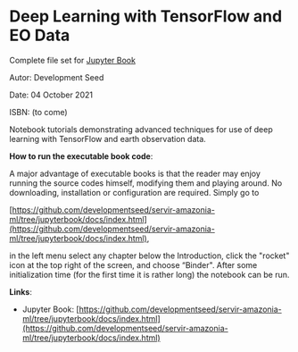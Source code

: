 # Deep Learning with TensorFlow and EO Data

Complete file set for [Jupyter Book](https://beta.jupyterbook.org/intro.html)

Autor: Development Seed

Date:  04 October 2021

ISBN: (to come)


  Notebook tutorials demonstrating advanced techniques for use of deep learning with TensorFlow and earth observation data.



**How to run the executable book code**:

A major advantage of executable books is that the reader may enjoy running the source codes himself, modifying them and playing around. No downloading, installation or configuration are required. Simply go to 

[https://github.com/developmentseed/servir-amazonia-ml/tree/jupyterbook/docs/index.html](https://github.com/developmentseed/servir-amazonia-ml/tree/jupyterbook/docs/index.html),

in the left menu select any chapter below the Introduction, click the "rocket" icon at the top right of the screen, and choose “Binder". After some initialization time (for the first time it is rather long) the notebook can be run.


**Links**:

- Jupyter Book: 
[https://github.com/developmentseed/servir-amazonia-ml/tree/jupyterbook/docs/index.html](https://github.com/developmentseed/servir-amazonia-ml/tree/jupyterbook/docs/index.html)


